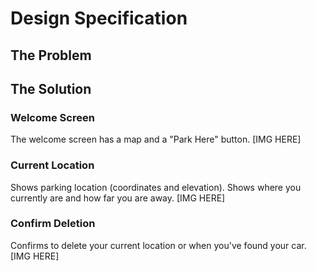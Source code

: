 # Design Specification

## The Problem

## The Solution

### Welcome Screen
The welcome screen has a map and a "Park Here" button.
[IMG HERE]
### Current Location
Shows parking location (coordinates and elevation). Shows where you currently are and how far you are away.
[IMG HERE]
### Confirm Deletion
Confirms to delete your current location or when you've found your car.
[IMG HERE]
